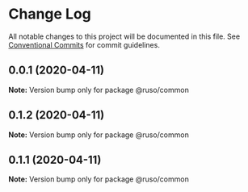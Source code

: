 # Change Log

All notable changes to this project will be documented in this file.
See [Conventional Commits](https://conventionalcommits.org) for commit guidelines.

## 0.0.1 (2020-04-11)

**Note:** Version bump only for package @ruso/common





## 0.1.2 (2020-04-11)

**Note:** Version bump only for package @ruso/common





## 0.1.1 (2020-04-11)

**Note:** Version bump only for package @ruso/common
